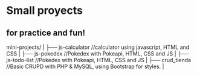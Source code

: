 # Small proyects 
## for practice and fun!

mini-projects/
|
├── js-calculator
  //calculator using javascript, HTML and CSS
|
├── js-pokedex
  //Pokedex with Pokeapi, HTML, CSS and JS
|
├── js-todo-list
  //Pokedex with Pokeapi, HTML, CSS and JS
|
├── crud_tienda
  //Basic CRUPD with PHP & MySQL, using Bootstrap for styles.
|


